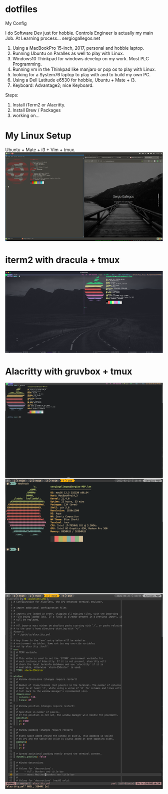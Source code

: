 # dotfiles
My Config

I do Software Dev just for hobbie. Controls Engineer is actually my main
Job.  At Learning process... sergiogallegos.net

1. Using a MacBookPro 15-inch, 2017, personal and hobbie laptop.
1. Running Ubuntu on Paralles as well to play with Linux.
1. Windows10 Thinkpad for windows develop on my work. Most PLC
   Programming.
1. Running vm in the Thinkpad like manjaro or pop os to play with Linux.
1. looking for a System76 laptop to play with and to build my own PC.
1. Using a Dell Latitude e6530 for hobbie, Ubuntu + Mate + i3.
1. Keyboard: Advantage2; nice Keyboard.

Steps:

1. Install iTerm2 or Alacritty.
1. Install Brew / Packages
1. working on...


# My Linux Setup
Ubuntu + Mate + i3 + Vim + tmux.
![.dotfiles](/images/DeskX.png)

# iterm2 with dracula + tmux
![.dotfiles](/images/pic1.png)

# Alacritty with gruvbox + tmux
![.dotfiles](/images/pic2.png)
![.dotfiles](/images/pic3.png)
![.dotfiles](/images/pic4.png)


